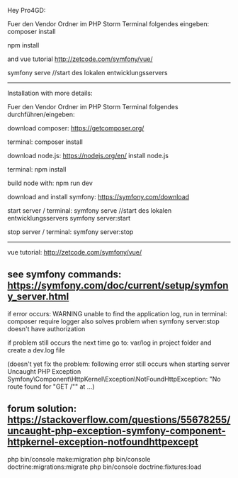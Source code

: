 
Hey Pro4GD:

Fuer den Vendor Ordner im PHP Storm Terminal folgendes eingeben:
composer install

npm install 


and vue tutorial
http://zetcode.com/symfony/vue/



symfony serve //start des lokalen entwicklungsservers



---

Installation with more details:

Fuer den Vendor Ordner im PHP Storm Terminal folgendes durchführen/eingeben:

download composer: 
https://getcomposer.org/

terminal:
composer install

download node.js: 
https://nodejs.org/en/
install node.js

terminal: 
npm install 

build node with:
npm run dev

download and install symfony: 
https://symfony.com/download

start server / terminal: 
symfony serve //start des lokalen entwicklungsservers
symfony server:start

stop server / terminal:
symfony server:stop

---
vue tutorial: 
http://zetcode.com/symfony/vue/

see symfony commands: 
https://symfony.com/doc/current/setup/symfony_server.html
---


if error occurs: WARNING unable to find the application log, run in terminal: 
composer require logger
also solves problem when symfony server:stop doesn't have authorization

if problem still occurs the next time
go to: var/log in project folder and create a dev.log file

(doesn't yet fix the problem: following error still occurs when starting server
Uncaught PHP Exception Symfony\Component\HttpKernel\Exception\NotFoundHttpException: "No route found for "GET /"" at ...)

forum solution: 
https://stackoverflow.com/questions/55678255/uncaught-php-exception-symfony-component-httpkernel-exception-notfoundhttpexcept
---

php bin/console make:migration
php bin/console doctrine:migrations:migrate
php bin/console doctrine:fixtures:load